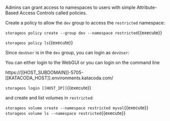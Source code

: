 Admins can grant access to namespaces to users with simple Attribute-Based Access Controls called policies.

Create a policy to allow the `dev` group to access the `restricted` namespace:

`storageos policy create --group dev --namespace restricted`{{execute}}

`storageos policy ls`{{execute}}

Since `devUser` is in the `dev` group, you can login as `devUser`:

You can either login to the WebGUI or you can login on the command line

https://[[HOST_SUBDOMAIN]]-5705-[[KATACODA_HOST]].environments.katacoda.com/

`storageos login [[HOST_IP]]`{{execute}}

and create and list volumes in `restricted`:

`storageos volume create --namespace restricted myvol`{{execute}}
`storageos volume ls --namespace restricted`{{execute}}
